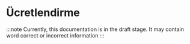 # Ücretlendirme

:::note
Currently, this documentation is in the draft stage. It may contain word correct or incorrect information
:::
